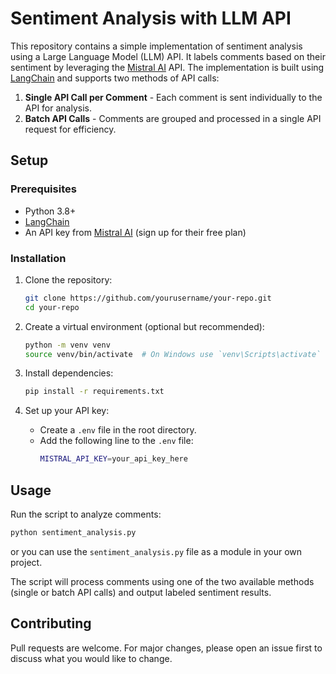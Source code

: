 # Sentiment Analysis with LLM API

This repository contains a simple implementation of sentiment analysis using a Large Language Model (LLM) API. It labels comments based on their sentiment by leveraging the [Mistral AI](https://console.mistral.ai) API. The implementation is built using [LangChain](https://python.langchain.com/) and supports two methods of API calls:

1. **Single API Call per Comment** - Each comment is sent individually to the API for analysis.
2. **Batch API Calls** - Comments are grouped and processed in a single API request for efficiency.

## Setup

### Prerequisites
- Python 3.8+
- [LangChain](https://python.langchain.com/)
- An API key from [Mistral AI](https://console.mistral.ai) (sign up for their free plan)

### Installation
1. Clone the repository:
   ```sh
   git clone https://github.com/yourusername/your-repo.git
   cd your-repo
   ```
2. Create a virtual environment (optional but recommended):
   ```sh
   python -m venv venv
   source venv/bin/activate  # On Windows use `venv\Scripts\activate`
   ```
3. Install dependencies:
   ```sh
   pip install -r requirements.txt
   ```

4. Set up your API key:
   - Create a `.env` file in the root directory.
   - Add the following line to the `.env` file:
     ```sh
     MISTRAL_API_KEY=your_api_key_here
     ```

## Usage

Run the script to analyze comments:
```sh
python sentiment_analysis.py
```
or you can use the `sentiment_analysis.py` file as a module in your own project.

The script will process comments using one of the two available methods (single or batch API calls) and output labeled sentiment results.



## Contributing
Pull requests are welcome. For major changes, please open an issue first to discuss what you would like to change.